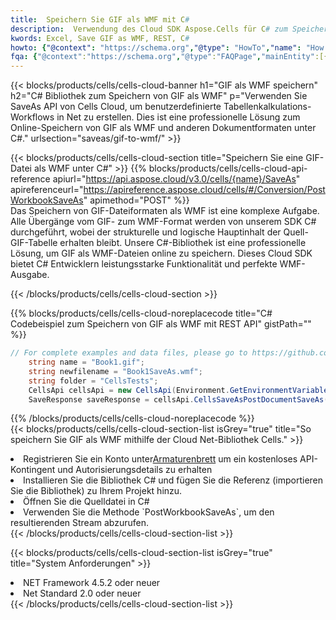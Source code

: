 ```yaml
---
title:  Speichern Sie GIF als WMF mit C#
description:  Verwendung des Cloud SDK Aspose.Cells für C# zum Speichern der GIF-Formatdatei als WMF-Formatdatei.
kwords: Excel, Save GIF as WMF, REST, C#
howto: {"@context": "https://schema.org","@type": "HowTo","name": "How to save GIF as WMF using the Cells Cloud Net library.","description": "How to save GIF as WMF using the Cells Cloud Net library.","image": {"@type": "ImageObject"},"url": "/net/saveas/gif-to-wmf/","step": [{ "@type": "HowToStep","name": "How to save GIF as WMF using the Cells Cloud Net library. step 1", "image": {"@type": "ImageObject",},"url": "/net/saveas/gif-to-wmf/","text": "Register an account at <a href='https://dashboard.aspose.cloud/'>Dashboard</a> to get free API quota & authorization details",},{ "@type": "HowToStep","name": "How to save GIF as WMF using the Cells Cloud Net library. step 1", "image": {"@type": "ImageObject",},"url": "/net/saveas/gif-to-wmf/","text": "Install C# library and add the reference (import the library) to your project.",},{ "@type": "HowToStep","name": "How to save GIF as WMF using the Cells Cloud Net library. step 1", "image": {"@type": "ImageObject",},"url": "/net/saveas/gif-to-wmf/","text": "Open the source file in C#",},{ "@type": "HowToStep","name": "How to save GIF as WMF using the Cells Cloud Net library. step 1", "image": {"@type": "ImageObject",},"url": "/net/saveas/gif-to-wmf/","text": "Use the `PostWorkbookSaveAs` method to retrieve the resulting stream.",}, ],"supply": {"@type": "HowToSupply","name": "document"},"tool": [{"@type": "HowToTool","name": "Visual Studio, Visual Studio Code, Rider"},{"@type": "HowToTool","name": "Aspose Cells"}],"totalTime": "PT6M"}
fqa: {"@context":"https://schema.org","@type":"FAQPage","mainEntity":[{"@type":"Question","name":"Why save file as other formats file in C# using REST API?","acceptedAnswer":{"@type":"Answer","text":"Documents are encoded in many ways, and some files may be incompatible with the software you use. To open and read such files, just save them as appropriate file formats.<br/><ol><li>Install .NET SDK and add the reference (import the library) to your project.</li><li>Open the source file in C# using REST API.</li><li>Call the PostWorkbookSaveAsRequest() method, passing an output filename with required extension.</li><li>Get the result of save as a separate file.</li></ol>"}},{"@type":"Question","name":"What file formats can I save as with your C# library?","acceptedAnswer":{"@type":"Answer","text":"We support a variety of file formats for conversion using .NET library, including XLSX, Excel, xls , PDF, CSV, HTML, Markdown, XML, PNG, JPG, TIFF, Json, TXT and many more."}},{"@type":"Question","name":"What is the maximum allowed file size for conversion using this .NET library?","acceptedAnswer":{"@type":"Answer","text":"There are no file size limits for format conversions using .NET library."}}]}
---
```

{{< blocks/products/cells/cells-cloud-banner h1="GIF als WMF speichern" h2="C# Bibliothek zum Speichern von GIF als WMF" p="Verwenden Sie SaveAs API von Cells Cloud, um benutzerdefinierte Tabellenkalkulations-Workflows in Net zu erstellen. Dies ist eine professionelle Lösung zum Online-Speichern von GIF als WMF und anderen Dokumentformaten unter C#." urlsection="saveas/gif-to-wmf/" >}}

{{< blocks/products/cells/cells-cloud-section title="Speichern Sie eine GIF-Datei als WMF unter C#" >}}
{{% blocks/products/cells/cells-cloud-api-reference apiurl="https://api.aspose.cloud/v3.0/cells/{name}/SaveAs" apireferenceurl="https://apireference.aspose.cloud/cells/#/Conversion/PostWorkbookSaveAs" apimethod="POST" %}}
<br/>
Das Speichern von GIF-Dateiformaten als WMF ist eine komplexe Aufgabe. Alle Übergänge vom GIF- zum WMF-Format werden von unserem SDK C# durchgeführt, wobei der strukturelle und logische Hauptinhalt der Quell-GIF-Tabelle erhalten bleibt. Unsere C#-Bibliothek ist eine professionelle Lösung, um GIF als WMF-Dateien online zu speichern. Dieses Cloud SDK bietet C# Entwicklern leistungsstarke Funktionalität und perfekte WMF-Ausgabe.

{{< /blocks/products/cells/cells-cloud-section >}}

{{% blocks/products/cells/cells-cloud-noreplacecode title="C# Codebeispiel zum Speichern von GIF als WMF mit REST API" gistPath="" %}}
  
```cs
// For complete examples and data files, please go to https://github.com/aspose-cells-cloud/aspose-cells-cloud-dotnet/
    string name = "Book1.gif";
    string newfilename = "Book1SaveAs.wmf";
    string folder = "CellsTests";
    CellsApi cellsApi = new CellsApi(Environment.GetEnvironmentVariable("ProductClientId"), Environment.GetEnvironmentVariable("ProductClientSecret"));
    SaveResponse saveResponse = cellsApi.CellsSaveAsPostDocumentSaveAs(name, null, newfilename, null,null,folder);
```
  
{{% /blocks/products/cells/cells-cloud-noreplacecode %}}
<br/>
{{< blocks/products/cells/cells-cloud-section-list isGrey="true" title="So speichern Sie GIF als WMF mithilfe der Cloud Net-Bibliothek Cells." >}}
<li> Registrieren Sie ein Konto unter<a href="https://dashboard.aspose.cloud/">Armaturenbrett</a> um ein kostenloses API-Kontingent und Autorisierungsdetails zu erhalten</li>
<li>Installieren Sie die Bibliothek C# und fügen Sie die Referenz (importieren Sie die Bibliothek) zu Ihrem Projekt hinzu.</li>
<li>Öffnen Sie die Quelldatei in C#</li>
<li>Verwenden Sie die Methode `PostWorkbookSaveAs`, um den resultierenden Stream abzurufen.</li>
{{< /blocks/products/cells/cells-cloud-section-list >}}

{{< blocks/products/cells/cells-cloud-section-list isGrey="true" title="System Anforderungen" >}}
<li>NET Framework 4.5.2 oder neuer</li>
<li>Net Standard 2.0 oder neuer</li>
{{< /blocks/products/cells/cells-cloud-section-list >}}
